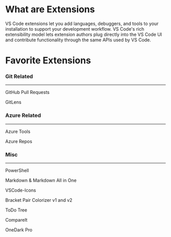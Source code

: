 # What are Extensions
VS Code extensions let you add languages, debuggers, and tools to your installation to support your development workflow. VS Code's rich extensibility model lets extension authors plug directly into the VS Code UI and contribute functionality through the same APIs used by VS Code.


# Favorite Extensions

### Git Related
---
GitHub Pull Requests

GitLens
### Azure Related
---
Azure Tools 

Azure Repos

### Misc
---
PowerShell

Markdown & Markdown All in One

VSCode-Icons

Bracket Pair Colorizer v1 and v2

ToDo Tree

CompareIt

OneDark Pro